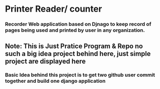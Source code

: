 #  Printer Reader/ counter

### Recorder Web application based on Djnago to keep record of pages being used and printed by user in any organization.

## Note: This is Just Pratice Program & Repo no such a big idea project behind here, just simple project are displayed here

### Basic Idea behind this project is to get two github user commit together and build one django application 
